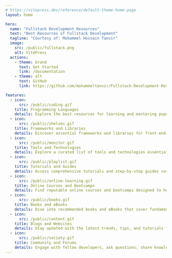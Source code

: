 ```yaml
---
# https://vitepress.dev/reference/default-theme-home-page
layout: home

hero:
  name: "Fullstack Development Resources"
  text: "Best Resources of Fullstack Development"
  tagline: "Courtesy of: Mokammel Hossain Tanvir"
  image:
    src: /public/fullstack.png
    alt: VitePress
  actions:
    - theme: brand
      text: Get Started
      link: /documentation
    - theme: alt
      text: GitHub
      link: https://github.com/mokammeltanvir/Fullstack-Development-Resources

features:
  - icon:
      src: /public/coding.gif
    title: Programming Languages
    details: Explore the best resources for learning and mastering popular programming languages used in full-stack development, including JavaScript, Python, Java, and more.
  - icon:
      src: /public/shelves.gif
    title: Frameworks and Libraries
    details: Discover essential frameworks and libraries for front-end and back-end development, such as React.js, Angular, Django, Flask, Express.js, and more.
  - icon:
      src: /public/monitor.gif
    title: Tools and Technologies
    details: Explore a curated list of tools and technologies essential for full-stack developers, including IDEs, version control systems, databases, deployment tools, and testing frameworks.
  - icon:
      src: /public/playlist.gif
    title: Tutorials and Guides
    details: Access comprehensive tutorials and step-by-step guides covering various aspects of full-stack development, including project setup, database management, API integration, authentication, and deployment.
  - icon:
      src: /public/online-learning.gif
    title: Online Courses and Bootcamps
    details: Find reputable online courses and bootcamps designed to help you become proficient in full-stack development, with structured learning paths and hands-on projects.
  - icon:
      src: /public/books.gif
    title: Books and eBooks
    details: Dive into recommended books and eBooks that cover fundamental concepts, advanced techniques, best practices, and case studies in full-stack development.
  - icon:
      src: /public/content.gif
    title: Blogs and Websites
    details: Stay updated with the latest trends, tips, and tutorials from top blogs and websites dedicated to full-stack development, offering insights, tutorials, and industry news.
  - icon:
      src: /public/society.gif
    title: Community and Forums
    details: Engage with fellow developers, ask questions, share knowledge, and seek advice on full-stack development-related topics through online communities, forums, and discussion groups.
---
```

